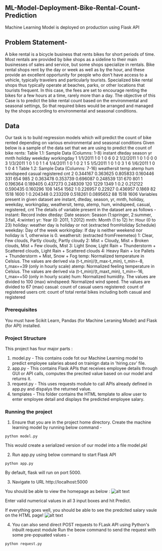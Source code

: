 ## ML-Model-Deployment-Bike-Rental-Count-Prediction
Machine Learning Model is deployed on production using Flask API
## Problem Statement-
A bike rental is a bicycle business that rents bikes for short periods of time. Most
rentals are provided by bike shops as a sideline to their main businesses of sales and
service, but some shops specialize in rentals. Bike rental shops rent by the day or
week as well as by the hour, and these provide an excellent opportunity for people
who don't have access to a vehicle, typically travelers and particularly tourists.
Specialized bike rental shops thus typically operate at beaches, parks, or other
locations that tourists frequent. In this case, the fees are set to encourage renting the
bikes for a few hours at a time, rarely more than a day. The objective of this Case is
to predict the bike rental count based on the environmental and seasonal settings, So
that required bikes would be arranged and managed by the shops according to
environmental and seasonal conditions.
## Data
Our task is to build regression models which will predict the count of bike rented
depending on various environmental and seasonal conditions Given below is a
sample of the data set that we are using to predict the count of bike rents:
Table 1.1: Sample Data (Columns: 1-8)
 instant dteday season yr mnth holiday weekday workingday
 1 1/1/2011 1 0 1 0 6 0
 2 1/2/2011 1 0 1 0 0 0
 3 1/3/2011 1 0 1 0 1 1
 4 1/4/2011 1 0 1 0 2 1
 5 1/5/2011 1 0 1 0 3 1
 6 1/6/2011 1 0 1 0 4 1
 Table 1.2: Sample Data (Columns: 7-16)
 weathersit temp atemp hum windspeed casual registered cnt
 2 0.344167 0.363625 0.805833 0.160446 331 654 985
 2 0.363478 0.353739 0.696087 0.248539 131 670 801
 1 0.196364 0.189405 0.437273 0.248309 120 1229 1349
 1 0.2 0.212122 0.590435 0.160296 108 1454 1562
 1 0.226957 0.22927 0.436957 0.1869 82 1518 1600
 1 0.204348 0.233209 0.518261 0.0895652 88 1518 1606 
Variables present in given dataset are instant, dteday, season, yr, mnth, holiday,
weekday, workingday, weathersit, temp, atemp, hum, windspeed, casual,
registered, cnt
The details of variable present in the dataset are as follows -
instant: Record index
dteday: Date
season: Season (1:springer, 2:summer, 3:fall, 4:winter)
yr: Year (0: 2011, 1:2012)
mnth: Month (1 to 12)
hr: Hour (0 to 23)
holiday: weather day is holiday or not (extracted fromHoliday Schedule)
weekday: Day of the week
workingday: If day is neither weekend nor holiday is 1, otherwise is 0.
weathersit: (extracted fromFreemeteo)
1: Clear, Few clouds, Partly cloudy, Partly cloudy
2: Mist + Cloudy, Mist + Broken clouds, Mist + Few clouds, Mist
3: Light Snow, Light Rain + Thunderstorm + Scattered clouds, Light Rain +
Scattered clouds
4: Heavy Rain + Ice Pallets + Thunderstorm + Mist, Snow + Fog
temp: Normalized temperature in Celsius. The values are derived via
(t-t_min)/(t_max-t_min),
t_min=-8, t_max=+39 (only in hourly scale)
atemp: Normalized feeling temperature in Celsius. The values are derived via
(t-t_min)/(t_maxt_min),
t_min=-16, t_max=+50 (only in hourly scale)
hum: Normalized humidity. The values are divided to 100 (max)
windspeed: Normalized wind speed. The values are divided to 67 (max)
casual: count of casual users
registered: count of registered users
cnt: count of total rental bikes including both casual and registered
### Prerequisites
You must have Scikit Learn, Pandas (for Machine Leraning Model) and Flask (for API) installed.

### Project Structure
This project has four major parts :
1. model.py - This contains code fot our Machine Learning model to predict employee salaries absed on trainign data in 'hiring.csv' file.
2. app.py - This contains Flask APIs that receives employee details through GUI or API calls, computes the precited value based on our model and returns it.
3. request.py - This uses requests module to call APIs already defined in app.py and dispalys the returned value.
4. templates - This folder contains the HTML template to allow user to enter employee detail and displays the predicted employee salary.

### Running the project
1. Ensure that you are in the project home directory. Create the machine learning model by running below command -
```
python model.py
```
This would create a serialized version of our model into a file model.pkl

2. Run app.py using below command to start Flask API
```
python app.py
```
By default, flask will run on port 5000.

3. Navigate to URL http://localhost:5000

You should be able to view the homepage as below :
![alt text](http://www.thepythonblog.com/wp-content/uploads/2019/02/Homepage.png)

Enter valid numerical values in all 3 input boxes and hit Predict.

If everything goes well, you should  be able to see the predcited salary vaule on the HTML page!
![alt text](http://www.thepythonblog.com/wp-content/uploads/2019/02/Result.png)

4. You can also send direct POST requests to FLask API using Python's inbuilt request module
Run the beow command to send the request with some pre-popuated values -
```
python request.py
```

